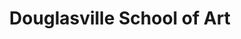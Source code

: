 ---
title: "Douglasville School of Art"
url: /douglasville/douglasville-school-of-art/
shop: Basteln
---